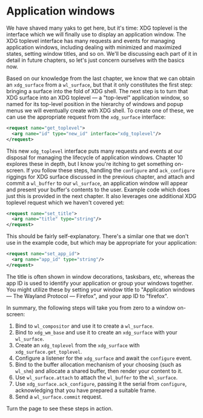 # Application windows

We have shaved many yaks to get here, but it's time: XDG toplevel is the
interface which we will finally use to display an application window. The XDG
toplevel interface has many requests and events for managing application
windows, including dealing with minimized and maximized states, setting window
titles, and so on. We'll be discussing each part of it in detail in future
chapters, so let's just concern ourselves with the basics now.

Based on our knowledge from the last chapter, we know that we can obtain an
`xdg_surface` from a `wl_surface`, but that it only constitutes the first step:
bringing a surface into the fold of XDG shell. The next step is to turn that XDG
surface into an XDG toplevel &mdash; a "top-level" application window, so named
for its top-level position in the hierarchy of windows and popup menus we will
eventually create with XDG shell. To create one of these, we can use the
appropriate request from the `xdg_surface` interface:

```xml
<request name="get_toplevel">
  <arg name="id" type="new_id" interface="xdg_toplevel"/>
</request>
```

This new `xdg_toplevel` interface puts many requests and events at our disposal
for managing the lifecycle of application windows. Chapter 10 explores these in
depth, but I know you're itching to get something on-screen. If you follow these
steps, handling the `configure` and `ack_configure` riggings for XDG surface
discussed in the previous chapter, and attach and commit a `wl_buffer` to our
`wl_surface`, an application window will appear and present your buffer's
contents to the user. Example code which does just this is provided in the next
chapter. It also leverages one additional XDG toplevel request which we haven't
covered yet:

```xml
<request name="set_title">
  <arg name="title" type="string"/>
</request>
```

This should be fairly self-explanatory. There's a similar one that we don't use
in the example code, but which may be appropriate for your application:

```xml
<request name="set_app_id">
  <arg name="app_id" type="string"/>
</request>
```

The title is often shown in window decorations, tasksbars, etc, whereas the app
ID is used to identify your application or group your windows together. You
might utilize these by setting your window title to "Application windows &mdash; 
The Wayland Protocol &mdash; Firefox", and your app ID to "firefox".

In summary, the following steps will take you from zero to a window on-screen:

1. Bind to `wl_compositor` and use it to create a `wl_surface`.
1. Bind to `xdg_wm_base` and use it to create an `xdg_surface` with your
   `wl_surface`.
1. Create an `xdg_toplevel` from the `xdg_surface` with
   `xdg_surface.get_toplevel`.
1. Configure a listener for the `xdg_surface` and await the `configure` event.
1. Bind to the buffer allocation mechanism of your choosing (such as `wl_shm`)
   and allocate a shared buffer, then render your content to it.
1. Use `wl_surface.attach` to attach the `wl_buffer` to the `wl_surface`.
1. Use `xdg_surface.ack_configure`, passing it the serial from `configure`,
   acknowledging that you have prepared a suitable frame.
1. Send a `wl_surface.commit` request.

Turn the page to see these steps in action.
